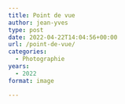 ```yaml
---
title: Point de vue
author: jean-yves
type: post
date: 2022-04-22T14:04:56+00:00
url: /point-de-vue/
categories:
  - Photographie
years:
  - 2022
format: image

---
```

